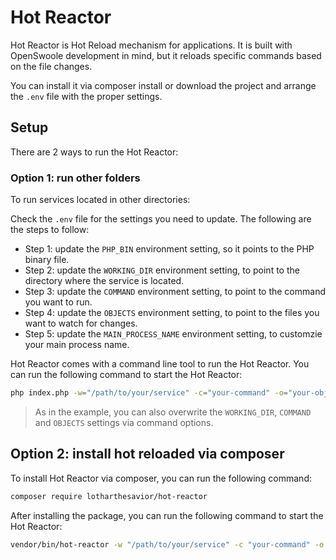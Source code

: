 
# Hot Reactor

Hot Reactor is Hot Reload mechanism for applications. It is built with OpenSwoole development in mind, but it reloads specific commands based on the file changes.

You can install it via composer install or download the project and arrange the `.env` file with the proper settings.

## Setup

There are 2 ways to run the Hot Reactor:

### Option 1: run other folders

To run services located in other directories:

Check the `.env` file for the settings you need to update. The following are the steps to follow:

- Step 1: update the `PHP_BIN` environment setting, so it points to the PHP binary file.
- Step 2: update the `WORKING_DIR` environment setting, to point to the directory where the service is located.
- Step 3: update the `COMMAND` environment setting, to point to the command you want to run.
- Step 4: update the `OBJECTS` environment setting, to point to the files you want to watch for changes.
- Step 5: update the `MAIN_PROCESS_NAME` environment setting, to customzie your main process name.

Hot Reactor comes with a command line tool to run the Hot Reactor. You can run the following command to start the Hot Reactor:

```bash
php index.php -w="/path/to/your/service" -c="your-command" -o="your-objects"
```

> As in the example, you can also overwrite the `WORKING_DIR`, `COMMAND` and `OBJECTS` settings via command options.

## Option 2: install hot reloaded via composer

To install Hot Reactor via composer, you can run the following command:

```bash
composer require lotharthesavior/hot-reactor
```

After installing the package, you can run the following command to start the Hot Reactor:

```bash
vendor/bin/hot-reactor -w "/path/to/your/service" -c "your-command" -o "your-objects"
```
